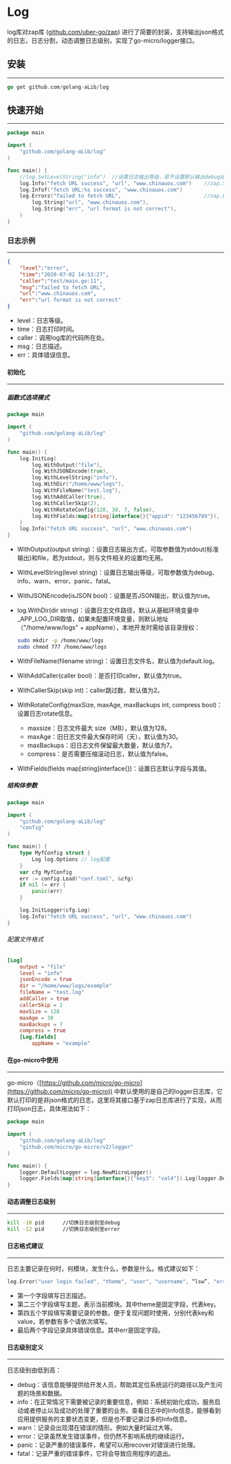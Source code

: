 # Log

log库对zap库 ([github.com/uber-go/zap](http://github.com/uber-go/zap "github.com/uber-go/zap")) 进行了简要的封装，支持输出json格式的日志，日志分割，动态调整日志级别，实现了go-micro/logger接口。

## 安装

---

```go
go get github.com/golang-aLib/log
```

## 快速开始

---

```go
package main

import (
	"github.com/golang-aLib/log"
)

func main() {
	//log.SetLevelString("info")  //设置日志输出等级，若不设置默认输出debug级别以上的日志
	log.Info("fetch URL success", "url", "www.chinauos.com")    //zap.SugaredLogger 写法
	log.Infof("fetch URL:%s success", "www.chinauos.com")
	log.Errorz("failed to fetch URL",                           //zap.Logger 写法
		log.String("url", "www.chinauos.com"),
		log.String("err", "url format is not correct"),
	)
}
```

### 日志示例

---

```json
{
	"level":"error",
	"time":"2020-07-02 14:53:27",
	"caller":"test/main.go:11",
	"msg":"failed to fetch URL",
	"url":"www.chinauos.com",
	"err":"url format is not correct"
}
```

- level：日志等级。
- time：日志打印时间。
- caller：调用log库的代码所在处。
- msg：日志描述。
- err：具体错误信息。

#### 初始化

---

##### 函数式选项模式

```go
package main

import (
	"github.com/golang-aLib/log"
)

func main() {
	log.InitLog(
		log.WithOutput("file"),
		log.WithJSONEncode(true),
		log.WithLevelString("info"),
		log.WithDir("/home/www/logs"),
		log.WithFileName("test.log"),
		log.WithAddCaller(true),
		log.WithCallerSkip(2),
		log.WithRotateConfig(128, 30, 7, false),
		log.WithFields(map[string]interface{}{"appid": "123456789"}),
	)
	log.Info("fetch URL success", "url", "www.chinauos.com")
}

```

- WithOutput(output string)：设置日志输出方式，可取参数值为stdout(标准输出)和file，若为stdout，则与文件相关的设置均无用。
- WithLevelString(level string)：设置日志输出等级，可取参数值为debug、info、warn、error、panic、fatal。
- WithJSONEncode(isJSON bool)：设置是否JSON输出，默认值为true。
- log.WithDir(dir string)：设置日志文件路径，默认从基础环境变量中_APP_LOG_DIR取值，如果未配置环境变量，则默认地址（"/home/www/logs" + appName），本地开发时需给该目录授权：

  ```bash
  sudo mkdir -p /home/www/logs
  sudo chmod 777 /home/www/logs
  ```
- WithFileName(filename string)：设置日志文件名，默认值为default.log。
- WithAddCaller(caller bool)：是否打印caller，默认值为true。
- WithCallerSkip(skip int)：caller跳过数，默认值为2。
- WithRotateConfig(maxSize, maxAge, maxBackups int, compress bool)：设置日志rotate信息。

  - maxsize：日志文件最大 size（MB），默认值为128。
  - maxAge：旧日志文件最大保存时间（天），默认值为30。
  - maxBackups：旧日志文件保留最大数量，默认值为7。
  - compress：是否需要压缩滚动日志，默认值为false。
- WithFields(fields map[string]interface{})：设置日志默认字段与其值。

##### 结构体参数

```go
package main

import (
	"github.com/golang-aLib/log"
	"config"
)

func main() {
	type MyfConfig struct {
		Log log.Options // log配置
	}
	var cfg MyfConfig
	err := config.Load("conf.toml", &cfg)
	if nil != err {
		panic(err)
	}

	log.InitLogger(cfg.Log)
	log.Info("fetch URL success", "url", "www.chinauos.com")
}

```

###### 配置文件格式

```toml
[Log]
	output = "file"
	level = "info"
	jsonEncode = true
	dir = "/home/www/logs/example"
	fileName = "test.log"
	addCaller = true
	callerSkip = 2
	maxSize = 128
	maxAge = 30
	maxBackups = 7
	compress = true
	[Log.fields]
		appName = "example"
```

#### 在go-micro中使用

---

go-micro（[https://github.com/micro/go-micro](https://github.com/micro/go-micro)) 中默认使用的是自己的logger日志库，它默认打印的是非json格式的日志，这里将其接口基于zap日志库进行了实现，从而打印json日志，具体用法如下：

```go
package main

import (
	"github.com/golang-aLib/log"
	"github.com/micro/go-micro/v2/logger"
)

func main() {
	logger.DefaultLogger = log.NewMicroLogger()
	logger.Fields(map[string]interface{}{"key3": "val4"}).Log(logger.DebugLevel, "test_msg")
}
```

#### 动态调整日志级别

---

```bash
kill -10 pid      //切换日志级别至debug
kill -12 pid      //切换日志级别至error
```

#### 日志格式建议

---

日志主要记录在何时，何模块，发生什么，参数是什么。格式建议如下：

```go
log.Error("user login failed", "theme", "user", "username", “lsw”, "err", err.Error())
```

- 第一个字段填写日志描述。
- 第二三个字段填写主题，表示当前模块。其中theme是固定字段，代表key。
- 第四五个字段填写需要记录的参数。便于复现问题时使用，分别代表key和value，若参数有多个请依次填写。
- 最后两个字段记录具体错误信息。其中err是固定字段。

#### 日志级别定义

---

日志级别由低到高：

- debug：该信息能够提供给开发人员，帮助其定位系统运行的路径以及产生问题的场景和数据。
- info：在正常情况下需要被记录的重要信息，例如：系统初始化成功，服务启动或者停止以及成功的处理了重要的业务。查看日志中的Info信息，能够看到应用提供服务的主要状态变更，但是也不要记录过多的Info信息。
- warn：记录会出现潜在错误的情形。例如大量时延过大等。
- error：记录虽然发生错误事件，但仍然不影响系统的继续运行。
- panic：记录严重的错误事件，希望可以用recover对错误进行处理。
- fatal：记录严重的错误事件，它将会导致应用程序的退出。
